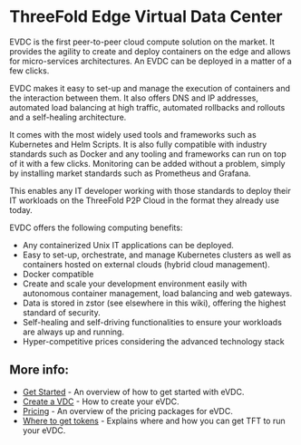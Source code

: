 # ThreeFold Edge Virtual Data Center

EVDC is the first peer-to-peer cloud compute solution on the market. It provides the agility to create and deploy containers on the edge and allows for micro-services architectures. An EVDC can be deployed in a matter of a few clicks. 

EVDC makes it easy to set-up and manage the execution of containers and the interaction between them. It also offers DNS and IP addresses, automated load balancing at high traffic, automated rollbacks and rollouts and a self-healing architecture.  

It comes with the most widely used tools and frameworks such as Kubernetes and Helm Scripts. It is also fully compatible with industry standards such as Docker and any tooling and frameworks can run on top of it with a few clicks. Monitoring can be added without a problem, simply by installing market standards such as Prometheus and Grafana. 

This enables any IT developer working with those standards to deploy their IT workloads on the ThreeFold P2P Cloud in the format they already use today.

EVDC offers the following computing benefits:

- Any containerized Unix IT applications can be deployed.
- Easy to set-up, orchestrate, and manage Kubernetes clusters as well as containers hosted on external clouds (hybrid cloud management).
- Docker compatible
- Create and scale your development environment easily with autonomous container management, load balancing and web gateways.
- Data is stored in zstor (see elsewhere in this wiki), offering the highest standard of security. 
- Self-healing and self-driving functionalities to ensure your workloads are always up and running.
- Hyper-competitive prices considering the advanced technology stack

## More info:

  - [Get Started](evdc_getting_started) - An overview of how to get started with eVDC.
  - [Create a VDC](evdc_create) - How to create your eVDC.
  - [Pricing](evdc_pricing) - An overview of the pricing packages for eVDC.
  - [Where to get tokens](buy_tft) - Explains where and how you can get TFT to run your eVDC.
